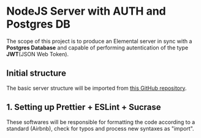 # NodeJS Server with AUTH and Postgres DB

The scope of this project is to produce an Elemental server in sync with a **Postgres Database** and capable of performing autentication of the type **JWT**(JSON Web Token).

## Initial structure

The basic server structure will be imported from [this GitHub repository](https://github.com/Jeandcc/Elemental-NodeJS-Server).

 ## 1. Setting up Prettier + ESLint + Sucrase
 
 These softwares will be responsible for formatting the code according to a standard (Airbnb), check for typos and process new syntaxes as "import".
